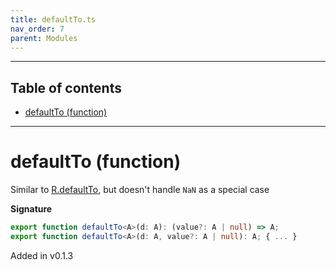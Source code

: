 ```yaml
---
title: defaultTo.ts
nav_order: 7
parent: Modules
---
```


---

<h2 class="text-delta">Table of contents</h2>

- [defaultTo (function)](#defaultto-function)

---

# defaultTo (function)

Similar to [R.defaultTo](https://ramdajs.com/docs/#defaultTo), but doesn't handle `NaN` as a special case

**Signature**

```ts
export function defaultTo<A>(d: A): (value?: A | null) => A;
export function defaultTo<A>(d: A, value?: A | null): A; { ... }
```

Added in v0.1.3
